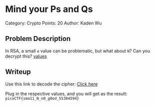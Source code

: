 # Mind your Ps and Qs
Category: Crypto
Points: 20
Author: Kaden Wu
## Problem Description
In RSA, a small `e` value can be problematic, but what about `N`? Can you decrypt this? [values](https://mercury.picoctf.net/static/bf5e2c8811afb4669f4a6850e097e8aa/values)


## Writeup
Use this link to decode the cipher: [Click here](https://www.dcode.fr/rsa-cipher)

Plug in the respective values, and you will get as the result:
`picoCTF{sma11_N_n0_g0od_55304594}`


